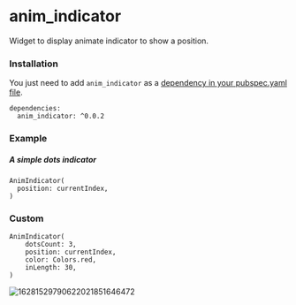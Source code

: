# anim_indicator

Widget to display animate indicator to show a position.

### Installation

You just need to add `anim_indicator` as a [dependency in your pubspec.yaml file](https://flutter.cn/using-packages/).

```
dependencies:
  anim_indicator: ^0.0.2
```

### Example

##### A simple dots indicator

```
AnimIndicator(
  position: currentIndex,
)
```

### Custom

```
AnimIndicator(
	dotsCount: 3,
    position: currentIndex,
    color: Colors.red,
    inLength: 30,
)
```

![16281529790622021851646472](https://upload-images.jianshu.io/upload_images/8870768-d80d8797f9127100.gif?imageMogr2/auto-orient/strip|imageView2/2/w/133/format/webp)
